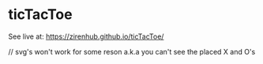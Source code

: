 # ticTacToe


See live at: https://zirenhub.github.io/ticTacToe/

// svg's won't work for some reson a.k.a you can't see the placed X and O's
